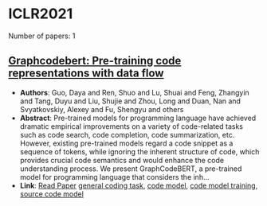 # ICLR2021

Number of papers: 1

## [Graphcodebert: Pre-training code representations with data flow](paper_1.md)
- **Authors**: Guo, Daya and Ren, Shuo and Lu, Shuai and Feng, Zhangyin and Tang, Duyu and Liu, Shujie and Zhou, Long and Duan, Nan and Svyatkovskiy, Alexey and Fu, Shengyu and others
- **Abstract**: Pre-trained models for programming language have achieved dramatic empirical improvements on a variety of code-related tasks such as code search, code completion, code summarization, etc. However, existing pre-trained models regard a code snippet as a sequence of tokens, while ignoring the inherent structure of code, which provides crucial code semantics and would enhance the code understanding process. We present GraphCodeBERT, a pre-trained model for programming language that considers the inh...
- **Link**: [Read Paper](https://arxiv.org/pdf/2302.05319)
[general coding task](../../labels/general_coding_task.md), [code model](../../labels/code_model.md), [code model training](../../labels/code_model_training.md), [source code model](../../labels/source_code_model.md)